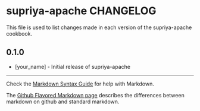 supriya-apache CHANGELOG
========================

This file is used to list changes made in each version of the supriya-apache cookbook.

0.1.0
-----
- [your_name] - Initial release of supriya-apache

- - -
Check the [Markdown Syntax Guide](http://daringfireball.net/projects/markdown/syntax) for help with Markdown.

The [Github Flavored Markdown page](http://github.github.com/github-flavored-markdown/) describes the differences between markdown on github and standard markdown.
